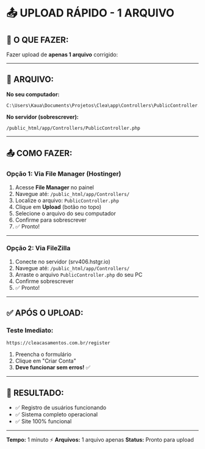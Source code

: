 # 📤 UPLOAD RÁPIDO - 1 ARQUIVO

## 🎯 O QUE FAZER:

Fazer upload de **apenas 1 arquivo** corrigido:

---

## 📁 ARQUIVO:

**No seu computador:**
```
C:\Users\Kaua\Documents\Projetos\Clea\app\Controllers\PublicController.php
```

**No servidor (sobrescrever):**
```
/public_html/app/Controllers/PublicController.php
```

---

## 📤 COMO FAZER:

### Opção 1: Via File Manager (Hostinger)

1. Acesse **File Manager** no painel
2. Navegue até: `/public_html/app/Controllers/`
3. Localize o arquivo: `PublicController.php`
4. Clique em **Upload** (botão no topo)
5. Selecione o arquivo do seu computador
6. Confirme para sobrescrever
7. ✅ Pronto!

---

### Opção 2: Via FileZilla

1. Conecte no servidor (srv406.hstgr.io)
2. Navegue até: `/public_html/app/Controllers/`
3. Arraste o arquivo `PublicController.php` do seu PC
4. Confirme sobrescrever
5. ✅ Pronto!

---

## ✅ APÓS O UPLOAD:

### Teste Imediato:

```
https://cleacasamentos.com.br/register
```

1. Preencha o formulário
2. Clique em "Criar Conta"
3. **Deve funcionar sem erros!** ✅

---

## 🚀 RESULTADO:

- ✅ Registro de usuários funcionando
- ✅ Sistema completo operacional
- ✅ Site 100% funcional

---

**Tempo:** 1 minuto ⚡
**Arquivos:** 1 arquivo apenas
**Status:** Pronto para upload
